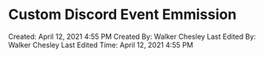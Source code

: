 # Custom Discord Event Emmission

Created: April 12, 2021 4:55 PM
Created By: Walker Chesley
Last Edited By: Walker Chesley
Last Edited Time: April 12, 2021 4:55 PM

[](https://stackoverflow.com/questions/64810905/emit-custom-events-discord-py)